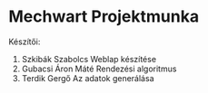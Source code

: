 # Mechwart Projektmunka
Készítői: 
1. Szkibák Szabolcs Weblap készítése
2. Gubacsi Áron Máté Rendezési algoritmus
3. Terdik Gergő Az adatok generálása
